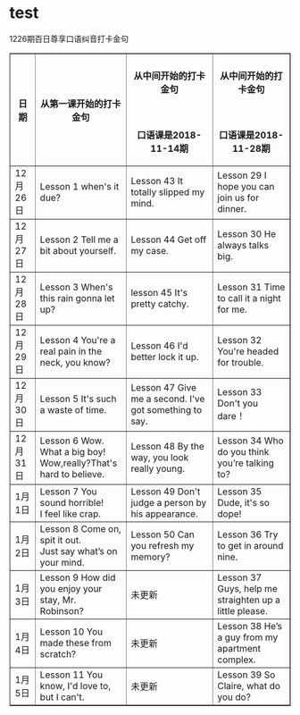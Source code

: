 # test
1226期百日尊享口语纠音打卡金句
<table border="1">
  <tr>
    <th>日期</th>
    <th>从第一课开始的打卡金句</th>
    <th><h4>从中间开始的打卡金句</h4></br><p>口语课是2018-11-14期</p></th>
    <th><h4>从中间开始的打卡金句</h4></br><p>口语课是2018-11-28期</p></th>
  </tr>
  <tr>
    <td>12月26日</td>
    <td>Lesson 1 when's it due?</td>
    <td>Lesson 43 It totally slipped my mind.  </td>
    <td>Lesson 29 I hope you can join us for dinner.</td>
  </tr>
    <tr>
    <td>12月27日</td>
    <td>Lesson 2 Tell me a bit about yourself.</td>
    <td>Lesson 44
Get off my case.  </td>
    <td>Lesson 30  
He always talks big.</td>
  </tr>
  <tr>
    <td>12月28日</td>
    <td>Lesson 3
When's this rain gonna let up?</td>
    <td>lesson 45
It's pretty catchy.     </td>
    <td>Lesson 31
Time to call it a night for me.</td>
  </tr>
    <tr>
    <td>12月29日</td>
    <td>Lesson 4
You're a real pain in the neck, you know?</td>
    <td>Lesson 46
I'd better lock it up.</td>
    <td>Lesson 32
You're headed for trouble.  </td>
  </tr>
      <tr>
    <td>12月30日</td>
    <td>Lesson 5
It's such a waste of time.</td>
    <td>Lesson 47
Give me a second. I've got something to say.</td>
    <td>Lesson 33
Don't you dare！  </td>
  </tr>
        <tr>
    <td>12月31日</td>
    <td>Lesson 6
Wow. What a big boy!
Wow,really?That's hard to believe.</td>
    <td>Lesson 48
By the way, you look really young. </td>
    <td>Lesson 34
Who do you think you’re talking to?</td>
  </tr>
          <tr>
    <td>1月1日</td>
    <td>Lesson 7
You sound horrible!</br>I feel like crap.</td>
    <td>Lesson 49
Don't judge a person by his appearance.  </td>
    <td>Lesson 35 
Dude, it's so dope!</td>
  </tr>
            <tr>
    <td>1月2日</td>
    <td>Lesson 8
Come on, spit it out.</br>Just say what’s on your mind.</td>
    <td>Lesson 50
Can you refresh my memory?  </td>
    <td>Lesson 36
Try to get in around nine.  </td>
  </tr>
              <tr>
    <td>1月3日</td>
    <td>Lesson 9
How did you enjoy your stay, Mr. Robinson?</td>
    <td>未更新</td>
    <td>Lesson 37 
Guys, help me straighten up a little please.</td>
  </tr>
                <tr>
    <td>1月4日</td>
    <td>Lesson 10
You made these from scratch?</td>
    <td>未更新</td>
    <td>Lesson 38
He’s a guy from my apartment complex.</td>
  </tr>
                  <tr>
    <td>1月5日</td>
    <td>Lesson 11
You know, I'd love to, but I can't.</td>
    <td>未更新</td>
    <td>Lesson 39
So Claire, what do you do?</td>
  </tr>
</table>
